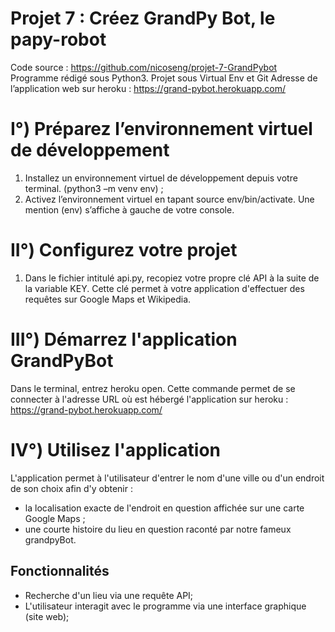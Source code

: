 # Projet 7 : Créez GrandPy Bot, le papy-robot

Code source : https://github.com/nicoseng/projet-7-GrandPybot
Programme rédigé sous Python3. Projet sous Virtual Env et Git
Adresse de l’application web sur heroku : https://grand-pybot.herokuapp.com/

# I°) Préparez l’environnement virtuel de développement

1.	Installez un environnement virtuel de développement depuis votre terminal. (python3 –m venv env) ;
2.	Activez l’environnement virtuel en tapant source env/bin/activate. Une mention (env) s’affiche à gauche de votre console.

# II°) Configurez votre projet 

1.	 Dans le fichier intitulé api.py, recopiez votre propre clé API à la suite de la variable KEY. Cette clé permet à votre application d'effectuer des requêtes sur Google Maps et Wikipedia.

# III°) Démarrez l'application GrandPyBot 

Dans le terminal, entrez heroku open. Cette commande permet de se connecter à l'adresse URL où est hébergé l'application sur heroku : https://grand-pybot.herokuapp.com/


# IV°) Utilisez l'application

L'application permet à l'utilisateur d'entrer le nom d'une ville ou d'un endroit de son choix afin d'y obtenir :

- la localisation exacte de l'endroit en question affichée sur une carte Google Maps ;
- une courte histoire du lieu en question raconté par notre fameux grandpyBot.


## Fonctionnalités 
- Recherche d'un lieu via une requête API;
- L'utilisateur interagit avec le programme via une interface graphique (site web);

